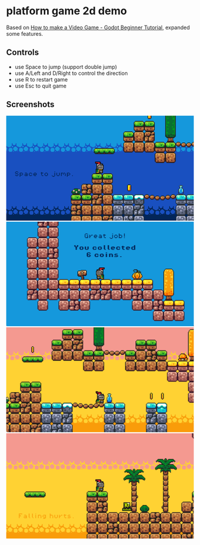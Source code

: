 # platform game 2d demo

Based on [How to make a Video Game - Godot Beginner Tutorial](https://www.youtube.com/watch?v=LOhfqjmasi0&ab_channel=Brackeys), expanded some features.

## Controls

* use Space to jump (support double jump)
* use A/Left and D/Right to control the direction
* use R to restart game
* use Esc to quit game

## Screenshots

![](screenshots/01.png)
![](screenshots/02.png)
![](screenshots/03.png)
![](screenshots/04.png)
